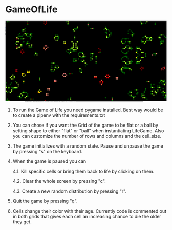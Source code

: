 # GameOfLife

![screenshot](https://github.com/RobinSrimal/GameOfLife/blob/master/images/screenshot.png)


1. To run the Game of Life you need pygame installed. Best way would be to create a pipenv with the 
requirements.txt

2. You can chose if you want the Grid of the game to be flat or a ball by setting shape to 
either "flat" or "ball" when instantiating LifeGame. Also you can customize the number of rows and columns
and the cell_size. 

3. The game initializes with a random state. Pause and unpause the game by pressing "s" on the keyboard.

4. When the game is paused you can 

    4.1. Kill specific cells or bring them back to life by clicking on them.

    4.2. Clear the whole screen by pressing "c".

    4.3. Create a new random distribution by pressing "r".

5. Quit the game by pressing "q".

6. Cells change their color with their age. Currently code is commented out in both grids that gives each cell 
an increasing  chance to die the older they get. 




